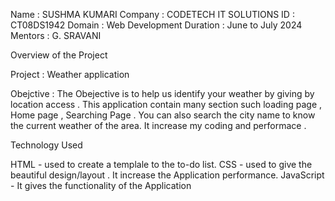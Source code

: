 Name : SUSHMA KUMARI 
Company : CODETECH IT SOLUTIONS 
ID : CT08DS1942 
Domain : Web Development 
Duration : June to July 2024 
Mentors : G. SRAVANI

Overview of the Project

Project : Weather application

Obejctive :
The Obejective is to help us identify your weather by giving by location access . This application contain many section such loading page , Home page , Searching Page . You can also search the city name to know the current weather of the area.
It increase my coding and performace . 

Technology Used 

HTML - used to create a templale to the to-do list. 
CSS - used to give the beautiful design/layout . It increase the Application performance.
JavaScript - It gives the functionality of the Application



